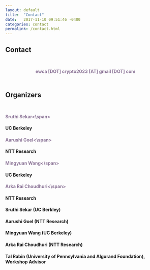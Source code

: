 ```yaml
---
layout: default
title:  "Contact"
date:   2017-11-10 09:51:46 -0400
categories: contact
permalink: /contact.html
---
```


<h2>Contact</h2>
<div style="padding-top: 10px;"></div>


<p><center>
	<h4 style="color:#8d7698">ewca [DOT] crypto2023 [AT] gmail [DOT] com</h4> 
</center></p>

<div style="padding-bottom: 5px;"></div>

<h2> Organizers </h2>
<div style="padding-top: 10px;"></div>
 <div class="contact-container">
    <div class="contact-item"><h4><span style="color:#8d7698">Sruthi Sekar<\span></h4><h4>UC Berkeley</h4></div>
    <div class="contact-item"><h4><span style="color:#8d7698">Aarushi Goel<\span></h4><h4>NTT Research</h4></div>
    <div class="contact-item"><h4><span style="color:#8d7698">Mingyuan Wang<\span></h4><h4>UC Berkeley</h4></div>
    <div class="contact-item"><h4><span style="color:#8d7698">Arka Rai Choudhuri<\span></h4><h4>NTT Research</h4></div>
  </div>
<h4> Sruthi Sekar (UC Berkley)</h4>
<h4> Aarushi Goel (NTT Research)</h4>
<h4> Mingyuan Wang (UC Berkeley)</h4>
<h4> Arka Rai Choudhuri (NTT Research)</h4>
<h4> Tal Rabin (University of Pennsylvania and Algorand Foundation), Workshop Advisor</h4>


